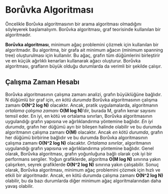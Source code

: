 # Borůvka Algoritması

Öncelikle Borůvka algoritmasının bir arama algoritması olmadığını söyleyerek başlamalıyım. Borůvka algoritması, graf teorisinde kullanılan bir algoritmadır.

**Borůvka algoritması**, minimum ağaç problemini çözmek için kullanılan bir algoritmadır. Bu algoritma, bir grafa ait minimum ağacın (minimum spanning tree) oluşturulması için kullanılır. Bu ağaç, grafın tüm düğümlerini birleştirir ve en küçük ağırlıklı kenarları kullanarak ağacı oluşturur. Borůvka algoritması, grafların büyük olduğu durumlarda da verimli bir şekilde çalışır.

## Çalışma Zaman Hesabı

Borůvka algoritmasının çalışma zamanı analizi, grafın büyüklüğüne bağlıdır. N düğümlü bir graf için, _en kötü durumda_ Borůvka algoritmasının çalışma zamanı **O(N^2 log N)** olacaktır. Ancak, pratik uygulamalarda, algoritmanın _ortalama çalışma zamanı_ **O(M log N)**’dir, burada M, grafın kenar sayısını temsil eder.
En iyi, en kötü ve ortalama sınırları, Borůvka algoritmasının uygulandığı grafın yapısına ve ağırlıklandırma yöntemine bağlıdır.
_En iyi durumda_, grafın her düğümü ayrı bir bileşen halinde olabilir ve bu durumda algoritmanın çalışma zamanı **O(M)** olacaktır. Ancak _en kötü durumda_, grafın her düğümü birbirine bağlıdır ve bu durumda Borůvka algoritmasının çalışma zamanı **O(N^2 log N)** olacaktır.
_Ortalama sınırlar_, algoritmanın uygulandığı grafın yapısına ve ağırlıklandırma yöntemine bağlıdır. Genel olarak, Borůvka algoritması, grafın yoğunluğuna bağlı olarak çok iyi bir performans sergiler. Yoğun grafiklerde, algoritma **O(M log N)** sınırına yakın çalışırken, seyrek grafiklerde **O(N^2 log N)** sınırına yakın çalışabilir.
Sonuç olarak, Borůvka algoritması, minimum ağaç problemini çözmek için hızlı ve etkili bir algoritmadır. Ancak, en kötü durumda çalışma zamanı **O(N^2 log N)** olabilir, bu da bazı durumlarda diğer minimum ağaç algoritmalarından daha yavaş olabilir.
